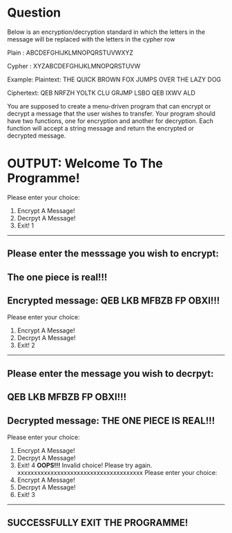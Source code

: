 # Question

Below is an encryption/decryption standard in which the letters in the message will be replaced with the letters in the cypher row

Plain : ABCDEFGHIJKLMNOPQRSTUVWXYZ

Cypher : XYZABCDEFGHIJKLMNOPQRSTUVW

Example: 
Plaintext:  THE QUICK BROWN FOX JUMPS OVER THE LAZY DOG

Ciphertext: QEB NRFZH YOLTK CLU GRJMP LSBO QEB IXWV ALD

You are supposed to create a menu-driven program that can encrypt or decrypt a message that the user wishes to transfer.
Your program should have two functions, one for encryption and another for decryption. Each function will accept a string message and return the encrypted or decrypted message.

# OUTPUT: Welcome To The Programme! 
Please enter your choice: 
1. Encrypt A Message!
2. Decrpyt A Message!
3. Exit!
1
---------------------------
Please enter the messsage you wish to encrypt:
---------------------------
The one piece is real!!!
---------------------------
Encrypted message: QEB LKB MFBZB FP OBXI!!!
---------------------------
Please enter your choice:
1. Encrypt A Message!
2. Decrpyt A Message!
3. Exit!
2
-----------------------------------
Please enter the message you wish to decrpyt:
--------------------------------------
QEB LKB MFBZB FP OBXI!!!
---------------------------
Decrypted message: THE ONE PIECE IS REAL!!!
---------------------------
Please enter your choice:
1. Encrypt A Message!
2. Decrpyt A Message!
3. Exit!
4
____OOPS!!!____
Invalid choice! Please try again.
xxxxxxxxxxxxxxxxxxxxxxxxxxxxxxxxxxxxxx
Please enter your choice:
1. Encrypt A Message!
2. Decrpyt A Message!
3. Exit!
3
------------------------------
SUCCESSFULLY EXIT THE PROGRAMME!
------------------------------
